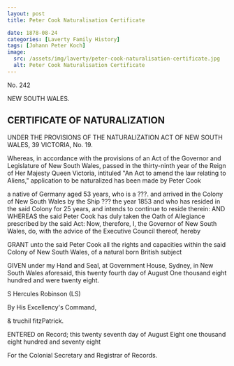 ```yaml
---
layout: post
title: Peter Cook Naturalisation Certificate

date: 1878-08-24
categories: [Laverty Family History]
tags: [Johann Peter Koch]
image:
  src: /assets/img/laverty/peter-cook-naturalisation-certificate.jpg
  alt: Peter Cook Naturalisation Certificate
---
```


No. 242

NEW SOUTH WALES.

## CERTIFICATE OF NATURALIZATION 

UNDER THE PROVISIONS OF THE NATURALIZATION ACT OF NEW SOUTH WALES, 39 VICTORIA, No. 19.

Whereas, in accordance with the provisions of an Act of the Governor and Legislature of New South Wales, passed in the thirty-ninth year of the Reign of Her Majesty Queen Victoria, intituled "An Act to amend the law relating to Aliens," application to be naturalized has been made by Peter Cook

a native of Germany aged 53 years, who is a ???. and arrived in the Colony of New South Wales by the Ship ??? the year 1853 and who has resided in the said Colony for 25 years, and intends to continue to reside therein: AND WHEREAS the said Peter Cook
has duly taken the Oath of Allegiance prescribed by the said Act: Now, therefore, I, the Governor of New South Wales, do, with the advice of the Executive Council thereof, hereby

GRANT unto the said Peter Cook all the rights and capacities within the said Colony of New South Wales, of a natural born British subject

GIVEN under my Hand and Seal, at Government House, Sydney, in New South Wales aforesaid, this twenty fourth day of August One thousand eight hundred and were twenty eight.

S Hercules Robinson (LS)

By His Excellency's Command,

& truchil fitzPatrick.

ENTERED on Record; this twenty seventh day of August Eight one thousand eight hundred and seventy eight

For the Colonial Secretary and Registrar of Records.

